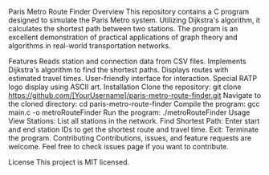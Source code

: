 Paris Metro Route Finder
Overview
This repository contains a C program designed to simulate the Paris Metro system. Utilizing Dijkstra's algorithm, it calculates the shortest path between two stations. The program is an excellent demonstration of practical applications of graph theory and algorithms in real-world transportation networks.

Features
Reads station and connection data from CSV files.
Implements Dijkstra's algorithm to find the shortest paths.
Displays routes with estimated travel times.
User-friendly interface for interaction.
Special RATP logo display using ASCII art.
Installation
Clone the repository: git clone https://github.com/[YourUsername]/paris-metro-route-finder.git
Navigate to the cloned directory: cd paris-metro-route-finder
Compile the program: gcc main.c -o metroRouteFinder
Run the program: ./metroRouteFinder
Usage
View Stations: List all stations in the network.
Find Shortest Path: Enter start and end station IDs to get the shortest route and travel time.
Exit: Terminate the program.
Contributing
Contributions, issues, and feature requests are welcome. Feel free to check issues page if you want to contribute.

License
This project is MIT licensed.
